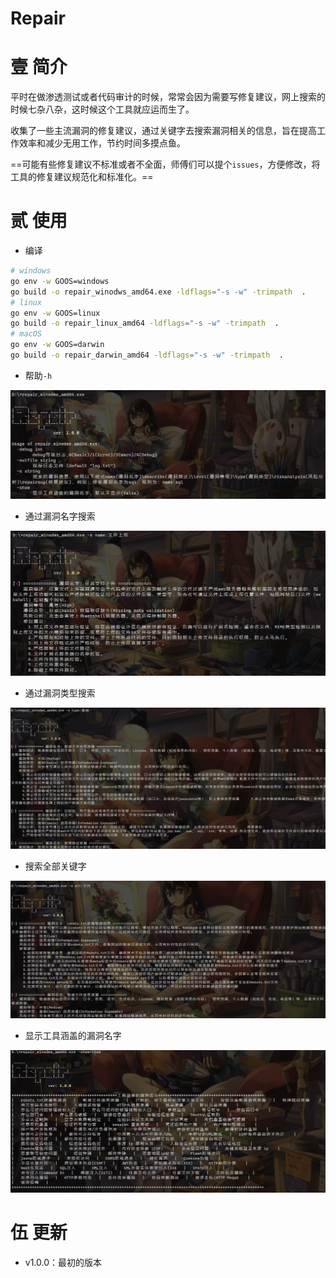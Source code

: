 # Repair

# 壹 简介

平时在做渗透测试或者代码审计的时候，常常会因为需要写修复建议，网上搜索的时候七杂八杂，这时候这个工具就应运而生了。

收集了一些主流漏洞的修复建议，通过关键字去搜索漏洞相关的信息，旨在提高工作效率和减少无用工作，节约时间多摸点鱼。

==可能有些修复建议不标准或者不全面，师傅们可以提个`issues`，方便修改，将工具的修复建议规范化和标准化。==

# 贰 使用

- 编译

```bash
# windows
go env -w GOOS=windows
go build -o repair_winodws_amd64.exe -ldflags="-s -w" -trimpath  .
# linux
go env -w GOOS=linux
go build -o repair_linux_amd64 -ldflags="-s -w" -trimpath  .
# macOS
go env -w GOOS=darwin
go build -o repair_darwin_amd64 -ldflags="-s -w" -trimpath  .
```

- 帮助`-h`

![image-20240205152417122](image/image-20240205152417122.png)

- 通过漏洞名字搜索

![image-20240205152447590](image/image-20240205152447590.png)

- 通过漏洞类型搜索

![image-20240205152539392](image/image-20240205152539392.png)

- 搜索全部关键字

![image-20240205152713846](image/image-20240205152713846.png)

- 显示工具涵盖的漏洞名字

![image-20240205153013265](image/image-20240205153013265.png)

# 伍 更新

- v1.0.0：最初的版本